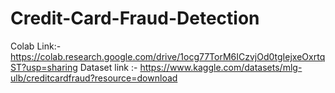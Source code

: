 # Credit-Card-Fraud-Detection
Colab Link:- https://colab.research.google.com/drive/1ocg77TorM6ICzvjOd0tgIejxeOxrtqST?usp=sharing
Dataset link :- https://www.kaggle.com/datasets/mlg-ulb/creditcardfraud?resource=download
